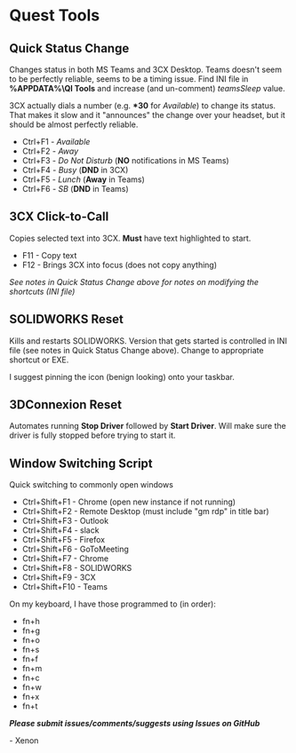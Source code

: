 # Quest Tools

## Quick Status Change
Changes status in both MS Teams and 3CX Desktop. Teams doesn't seem to be perfectly reliable, seems to be a timing issue. Find INI file in **%APPDATA%\QI Tools** and increase (and un-comment) *teamsSleep* value.

3CX actually dials a number (e.g. **\*30** for *Available*) to change its status. That makes it slow and it "announces" the change over your headset, but it should be almost perfectly reliable.

+ Ctrl+F1  - *Available*
+ Ctrl+F2  - *Away*
+ Ctrl+F3  - *Do Not Disturb* (**NO** notifications in MS Teams)
+ Ctrl+F4  - *Busy* (**DND** in 3CX)
+ Ctrl+F5  - *Lunch* (**Away** in Teams)
+ Ctrl+F6  - *SB* (**DND** in Teams)

## 3CX Click-to-Call
Copies selected text into 3CX. **Must** have text highlighted to start.

+ F11 - Copy text
+ F12 - Brings 3CX into focus (does not copy anything)

_See notes in Quick Status Change above for notes on modifying the shortcuts (INI file)_

## SOLIDWORKS Reset
Kills and restarts SOLIDWORKS. Version that gets started is controlled in INI file (see notes in Quick Status Change above). Change to appropriate shortcut or EXE.

I suggest pinning the icon (benign looking) onto your taskbar.

## 3DConnexion Reset
Automates running **Stop Driver** followed by **Start Driver**. Will make sure the driver is fully stopped before trying to start it.

## Window Switching Script
Quick switching to commonly open windows

+ Ctrl+Shift+F1  - Chrome (open new instance if not running)
+ Ctrl+Shift+F2  - Remote Desktop (must include "gm rdp" in title bar)
+ Ctrl+Shift+F3  - Outlook
+ Ctrl+Shift+F4  - slack
+ Ctrl+Shift+F5  - Firefox
+ Ctrl+Shift+F6  - GoToMeeting
+ Ctrl+Shift+F7  - Chrome
+ Ctrl+Shift+F8  - SOLIDWORKS
+ Ctrl+Shift+F9  - 3CX
+ Ctrl+Shift+F10 - Teams

On my keyboard, I have those programmed to (in order):
+ fn+h
+ fn+g
+ fn+o
+ fn+s
+ fn+f
+ fn+m
+ fn+c
+ fn+w
+ fn+x
+ fn+t

**_Please submit issues/comments/suggests using Issues on GitHub_**

\- Xenon
